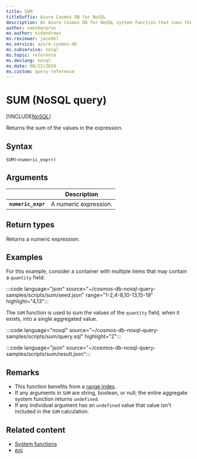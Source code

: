 ```yaml
---
title: SUM
titleSuffix: Azure Cosmos DB for NoSQL
description: An Azure Cosmos DB for NoSQL system function that sums the specified values.
author: seesharprun
ms.author: sidandrews
ms.reviewer: jacodel
ms.service: azure-cosmos-db
ms.subservice: nosql
ms.topic: reference
ms.devlang: nosql
ms.date: 08/22/2024
ms.custom: query-reference
---
```


# SUM (NoSQL query)

[!INCLUDE[NoSQL](../../includes/appliesto-nosql.md)]

Returns the sum of the values in the expression.
  
## Syntax
  
```nosql
SUM(<numeric_expr>)  
```  
  
## Arguments

| | Description |
| --- | --- |
| **`numeric_expr`** | A numeric expression. |
  
## Return types
  
Returns a numeric expression.  
  
## Examples
  
For this example, consider a container with multiple items that may contain a `quantity` field.
  
:::code language="json" source="~/cosmos-db-nosql-query-samples/scripts/sum/seed.json" range="1-2,4-8,10-13,15-19" highlight="4,13":::

The `SUM` function is used to sum the values of the `quantity` field, when it exists, into a single aggregated value.

:::code language="nosql" source="~/cosmos-db-nosql-query-samples/scripts/sum/query.sql" highlight="2":::

:::code language="json" source="~/cosmos-db-nosql-query-samples/scripts/sum/result.json":::

## Remarks

- This function benefits from a [range index](../../index-policy.md#includeexclude-strategy).
- If any arguments in `SUM` are string, boolean, or null; the entire aggregate system function returns `undefined`.
- If any individual argument has an `undefined` value that value isn't included in the `SUM` calculation.

## Related content

- [System functions](system-functions.yml)
- [`AVG`](average.md)
